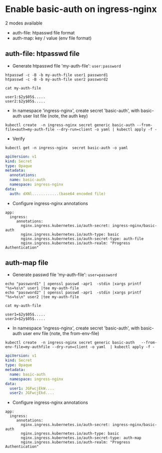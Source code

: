 # Enable basic-auth on ingress-nginx

2 modes available

- auth-file: htpasswd file format
- auth-map: key / value (env file format)

## auth-file: htpasswd file
- Generate htpasswd file 'my-auth-file': `user:password`
```
htpasswd -c -B -b my-auth-file user1 password1
htpasswd -c -B -b my-auth-file user2 password2

cat my-auth-file

user1:$2y$05$.....
user2:$2y$05$.....
```

- In namespace 'ingress-nginx', create secret 'basic-auth', with basic-auth user list file (note, the auth key)
```
kubectl create  -n ingress-nginx secret generic basic-auth --from-file=auth=my-auth-file --dry-run=client -o yaml | kubectl apply -f -
```

- Verify
```
kubectl get -n ingress-nginx  secret basic-auth -o yaml
```

```yaml
apiVersion: v1
kind: Secret
type: Opaque
metadata:
  annotations:
  name: basic-auth
  namespace: ingress-nginx
data:
  auth: dXNl............(base64 encoded file)
```



- Configure ingress-nginx annotations
```
app:
  ingress:
     annotations:
       nginx.ingress.kubernetes.io/auth-secret: ingress-nginx/basic-auth
       nginx.ingress.kubernetes.io/auth-type: basic
       nginx.ingress.kubernetes.io/auth-secret-type: auth-file
       nginx.ingress.kubernetes.io/auth-realm: "Progress Authentication"
```


## auth-map file

- Generate passwd file 'my-auth-file': `user=password`
```
echo "password1" | openssl passwd -apr1  -stdin |xargs printf "%s=%s\n" user1 |tee my-auth-file
echo "password2" | openssl passwd -apr1  -stdin |xargs printf "%s=%s\n" user2 |tee my-auth-file

cat my-auth-file

user1=$2y$05$.....
user2=$2y$05$.....
```

- In namespace 'ingress-nginx', create secret 'basic-auth', with basic-auth user env file (note, the from-env-file)
```
kubectl create  -n ingress-nginx secret generic basic-auth   --from-env-file=my-authfile --dry-run=client -o yaml  | kubectl apply -f -
```

```yaml
apiVersion: v1
kind: Secret
type: Opaque
metadata:
  name: basic-auth
  namespace: ingress-nginx
data:
  user1: JGFwcjEkW....
  user2: JGFwcjEkd....
```

- Configure ingress-nginx annotations
```
app:
  ingress:
     annotations:
       nginx.ingress.kubernetes.io/auth-secret: ingress-nginx/basic-auth
       nginx.ingress.kubernetes.io/auth-type: basic
       nginx.ingress.kubernetes.io/auth-secret-type: auth-map
       nginx.ingress.kubernetes.io/auth-realm: "Progress Authentication"
```


